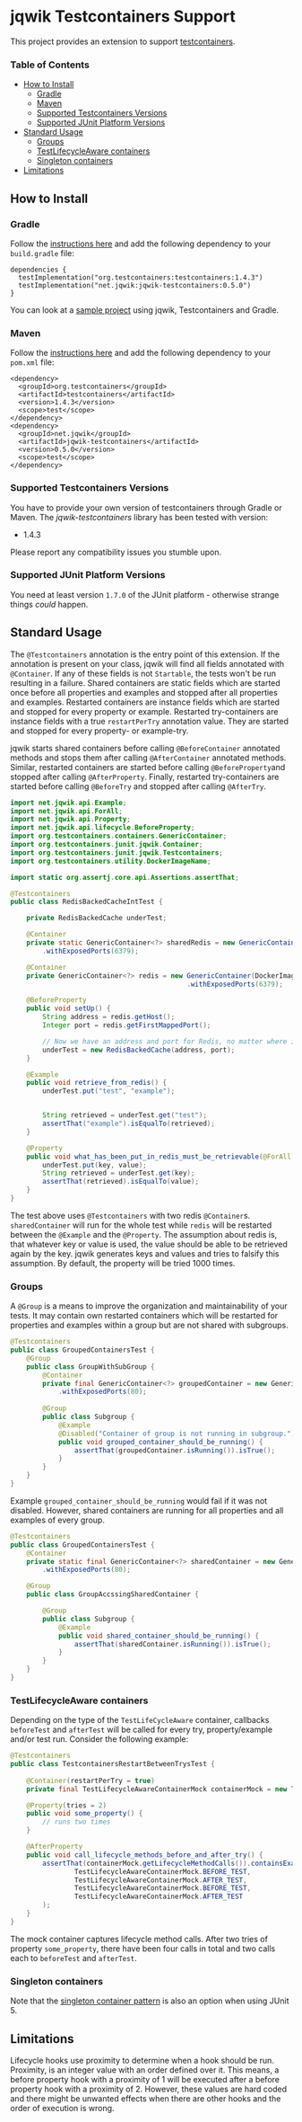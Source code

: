 # jqwik Testcontainers Support

This project provides an extension to support [testcontainers](https://www.testcontainers.org/).

<!-- use `doctoc --maxlevel 3 README.md` to recreate the TOC -->
<!-- START doctoc generated TOC please keep comment here to allow auto update -->
<!-- DON'T EDIT THIS SECTION, INSTEAD RE-RUN doctoc TO UPDATE -->
### Table of Contents  

- [How to Install](#how-to-install)
  - [Gradle](#gradle)
  - [Maven](#maven)
  - [Supported Testcontainers Versions](#supported-testcontainers-versions)
  - [Supported JUnit Platform Versions](#supported-junit-platform-versions)
- [Standard Usage](#standard-usage)
  - [Groups](#groups)
  - [TestLifecycleAware containers](#testlifecycleaware-containers)
  - [Singleton containers](#singleton-containers)
- [Limitations](#limitations)

<!-- END doctoc generated TOC please keep comment here to allow auto update -->

## How to Install

### Gradle

Follow the
[instructions here](https://jqwik.net/docs/current/user-guide.html#gradle)
and add the following dependency to your `build.gradle` file:

```
dependencies {
  testImplementation("org.testcontainers:testcontainers:1.4.3")
  testImplementation("net.jqwik:jqwik-testcontainers:0.5.0")
}
```

You can look at a
[sample project](https://github.com/jlink/jqwik-samples/tree/master/jqwik-testcontainers-gradle)
 using jqwik, Testcontainers and Gradle.

### Maven

Follow the
[instructions here](https://jqwik.net/docs/current/user-guide.html#maven)
and add the following dependency to your `pom.xml` file:

```
<dependency>
  <groupId>org.testcontainers</groupId>
  <artifactId>testcontainers</artifactId>
  <version>1.4.3</version>
  <scope>test</scope>
</dependency>
<dependency>
  <groupId>net.jqwik</groupId>
  <artifactId>jqwik-testcontainers</artifactId>
  <version>0.5.0</version>
  <scope>test</scope>
</dependency>
```

### Supported Testcontainers Versions

You have to provide your own version of testcontainers through Gradle or Maven. The *jqwik-testcontainers* library 
has been tested with version:
* 1.4.3

Please report any compatibility issues you stumble upon.

### Supported JUnit Platform Versions

You need at least version `1.7.0` of the JUnit platform - otherwise
strange things _could_ happen.

## Standard Usage
The `@Testcontainers` annotation is the entry point of this extension. If the annotation is present on your class, jqwik 
will find all fields annotated with `@Container`. If any of these fields is not `Startable`, the tests won't be run 
resulting in a failure. Shared containers are static fields which are started once before all properties and examples 
and stopped after all properties and examples. Restarted containers are instance fields which are started and stopped 
for every property or example. Restarted try-containers are instance fields with a true `restartPerTry` annotation value. 
They are started and stopped for every property- or example-try. 

jqwik starts shared containers before calling `@BeforeContainer` annotated methods and stops them after calling 
`@AfterContainer` annotated methods. Similar, restarted containers are started before calling `@BeforeProperty`and 
stopped after calling `@AfterProperty`. Finally, restarted try-containers are started before calling `@BeforeTry` and 
stopped after calling `@AfterTry`.

```java
import net.jqwik.api.Example;
import net.jqwik.api.ForAll;
import net.jqwik.api.Property;
import net.jqwik.api.lifecycle.BeforeProperty;
import org.testcontainers.containers.GenericContainer;
import org.testcontainers.junit.jqwik.Container;
import org.testcontainers.junit.jqwik.Testcontainers;
import org.testcontainers.utility.DockerImageName;

import static org.assertj.core.api.Assertions.assertThat;

@Testcontainers
public class RedisBackedCacheIntTest {

    private RedisBackedCache underTest;

    @Container
    private static GenericContainer<?> sharedRedis = new GenericContainer(DockerImageName.parse("redis:5.0.3-alpine"))
        .withExposedPorts(6379);

    @Container
    private GenericContainer<?> redis = new GenericContainer(DockerImageName.parse("redis:5.0.3-alpine"))
                                            .withExposedPorts(6379);

    @BeforeProperty
    public void setUp() {
        String address = redis.getHost();
        Integer port = redis.getFirstMappedPort();

        // Now we have an address and port for Redis, no matter where it is running
        underTest = new RedisBackedCache(address, port);
    }

    @Example
    public void retrieve_from_redis() {
        underTest.put("test", "example");


        String retrieved = underTest.get("test");
        assertThat("example").isEqualTo(retrieved);
    }

    @Property
    public void what_has_been_put_in_redis_must_be_retrievable(@ForAll String key, @ForAll String value){
        underTest.put(key, value);
        String retrieved = underTest.get(key);
        assertThat(retrieved).isEqualTo(value);
    }
}
```

The test above uses `@Testcontainers` with two redis `@Container`s. `sharedContainer` will run for the whole test while 
`redis` will be restarted between the `@Example` and the `@Property`. The assumption about redis is, that whatever key
or value is used, the value should be able to be retrieved again by the key. jqwik generates keys and values and tries
to falsify this assumption. By default, the property will be tried 1000 times.

### Groups

A `@Group` is a means to improve the organization and maintainability of your tests. It may contain own restarted 
containers which will be restarted for properties and examples within a group but are not shared with subgroups.

```java
@Testcontainers
public class GroupedContainersTest {
    @Group
    public class GroupWithSubGroup {
        @Container
        private final GenericContainer<?> groupedContainer = new GenericContainer<>(HTTPD_IMAGE)
            .withExposedPorts(80);
    
        @Group
        public class Subgroup {
            @Example
            @Disabled("Container of group is not running in subgroup.")
            public void grouped_container_should_be_running() {
                assertThat(groupedContainer.isRunning()).isTrue();
            }
        }
    }
}
```

Example `grouped_container_should_be_running` would fail if it was not disabled. However, shared containers are running
for all properties and all examples of every group.

```java
@Testcontainers
public class GroupedContainersTest {
    @Container
    private static final GenericContainer<?> sharedContainer = new GenericContainer<>(HTTPD_IMAGE)
        .withExposedPorts(80);

    @Group
    public class GroupAccssingSharedContainer {

        @Group
        public class Subgroup {
            @Example
            public void shared_container_should_be_running() {
                assertThat(sharedContainer.isRunning()).isTrue();
            }
        }
    }
}
```

### TestLifecycleAware containers

Depending on the type of the `TestLifeCycleAware` container, callbacks `beforeTest` and `afterTest` will be called for 
every try, property/example and/or test run. Consider the following example:

```java
@Testcontainers
public class TestcontainersRestartBetweenTrysTest {
	
	@Container(restartPerTry = true)
	private final TestLifecycleAwareContainerMock containerMock = new TestLifecycleAwareContainerMock();

	@Property(tries = 2)
	public void some_property() {
        // runs two times
	}

	@AfterProperty
	public void call_lifecycle_methods_before_and_after_try() {
		assertThat(containerMock.getLifecycleMethodCalls()).containsExactly(
				TestLifecycleAwareContainerMock.BEFORE_TEST,
				TestLifecycleAwareContainerMock.AFTER_TEST,
				TestLifecycleAwareContainerMock.BEFORE_TEST,
				TestLifecycleAwareContainerMock.AFTER_TEST
		);
	}
}
```

The mock container captures lifecycle method calls. After two tries of property `some_property`, there have been four 
 calls in total and two calls each to `beforeTest` and `afterTest`.

### Singleton containers

Note that the [singleton container pattern](manual_lifecycle_control.md#singleton-containers) is also an option when
using JUnit 5.

## Limitations

Lifecycle hooks use proximity to determine when a hook should be run. Proximity, is an integer value with an order
defined over it. This means, a before property hook with a proximity of 1 will be executed after a before property hook
with a proximity of 2. However, these values are hard coded and there might be unwanted effects when there are other
hooks and the order of execution is wrong.

